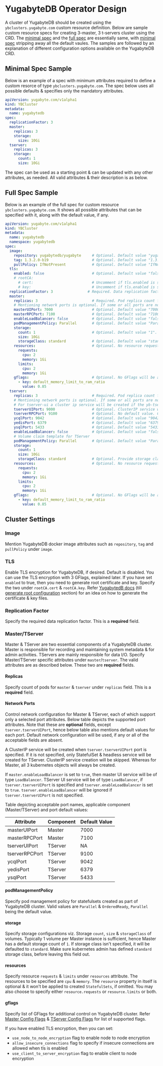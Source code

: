 # YugabyteDB Operator Design

A cluster of YugabyteDB should be created using the `ybclusters.yugabyte.com` custom resource definition. Below are sample custom resource specs for creating 3-master, 3 t-servers cluster using the CRD. The [minimal spec](#Minimal-Spec-Sample) and the [full spec](#Full-Spec-Sample) are essentially same, with [minimal spec](#Minimal-Spec-Sample) stripping away all the default vaules. The samples are followed by an explanation of different configuration options available on the YugabyteDB CRD.


## Minimal Spec Sample

Below is an example of a spec with minimum attributes required to define a custom resorce of type `ybclusters.yugabyte.com`. The spec below uses all possible defaults & specifies only the mandatory attributes.

```yaml
apiVersion: yugabyte.com/v1alpha1
kind: YBCluster
metadata:
  name: yugabytedb
spec:
  replicationFactor: 3
  master:
    replicas: 3
    storage:
      size: 10Gi
  tserver:
    replicas: 3
    storage:
      count: 1
      size: 10Gi
```

The spec can be used as a starting point &  can be updated with any other attributes, as needed. All valid attributes & their description is as below.

## Full Spec Sample

Below is an example of the full spec for custom resource `ybclusters.yugabyte.com`. It shows all possible attributes that can be specified with it, along with the default value, if any.

```yaml
apiVersion: yugabyte.com/v1alpha1
kind: YBCluster
metadata:
  name: yugabytedb
  namespace: yugabytedb
spec:
  image:
    repository: yugabytedb/yugabyte     # Optional. Default value "yugabytedb/yugabyte".
    tag: 1.3.2.0-b19                    # Optional. Default value "1.3.2.0-b19".
    pullPolicy: IfNotPresent            # Optional. Default value "IfNotPresent".
  tls:
    enabled: false                      # Optional. Default value "false".
    # rootCA:
      # cert:                           # Uncomment if tls.enabled is set to true. Specify the root certificate generated .
      # key:                            # Uncomment if tls.enabled is set to true. Specify the root certificate key generated.
  replicationFactor: 3                # Required. Data replication factor for the cluster. Should be >= 1.
  master:
    replicas: 3                         # Required. Pod replica count for Master.
    # Mentioning network ports is optional. If some or all ports are not specified, then they will be defaulted to below-mentioned values.
    masterUIPort: 7000                  # Optional. Default value "7000".
    masterRPCPort: 7100                 # Optional. Default value "7100".
    enableLoadBalancer: false           # Optional. Default value "false". Change it to true to be able to access YugabyteDB Master UI over the internet.
    podManagementPolicy: Parallel       # Optional. Default value "Parallel", out of valid values "Parallel" and "OrderedReady". If "OrderedReady" value is specified, cluster will take more time coming up.
    storage:
      count: 1                          # Optional. Default value "1".
      size: 10Gi
      storageClass: standard            # Optional. Default value "standard". Provide storage class to use.
    resources:                          # Optional. No resource requests/limits will be applied, if this property is omitted. You may also specify one or both of requests & limits
      requests:
        cpu: 2
        memory: 1Gi
      limits:
        cpu: 2
        memory: 1Gi
    gflags:                             # Optional. No GFlags will be applied, if this property is omitted. List at least one, when specified.
      - key: default_memory_limit_to_ram_ratio
        value: 0.85
  tserver:
    replicas: 3                         # Required. Pod replica count for TServer.
    # Mentioning network ports is optional. If some or all ports are not specified, then they will be defaulted to below-mentioned values, except for tserver-ui.
    # For tserver-ui a cluster ip service will be created if the yb-tserver-ui port is explicitly mentioned. If it is not specified, only StatefulSet & headless service will be created for TServer. TServer ClusterIP service creation will be skipped. Whereas for Master, all 3 kubernetes objects will always be created.
    tserverUIPort: 9000                 # Optional. ClusterIP service will not be created, if omitted.
    tserverRPCPort: 9100                # Optional. No default value. ClusterIP service won't be created for tserver, if this is omitted.
    ycqlPort: 9042                      # Optional. Default value "9042".
    yedisPort: 6379                     # Optional. Default value "6379".
    ysqlPort: 5433                      # Optional. Default value "5433".
    enableLoadBalancer: false           # Optional. Default value "false". Change it to true to be able to access YugabyteDB TServer UI over the internet. Value will be ignored if "tserverUIPort" is omitted.
    # Volume claim template for TServer
    podManagementPolicy: Parallel       # Optional. Default value "Parallel", out of valid values "Parallel" and "OrderedReady". If "OrderedReady" value is specified, cluster will take more time coming up.
    storage:
      count: 1
      size: 10Gi
      storageClass: standard            # Optional. Provide storage class to use. Field will be defaulted to "standard", if omitted.
    resources:                          # Optional. No resource requests/limits will be applied, if this property is omitted. You may also specify one or both of requests & limits
      requests:
        cpu: 2
        memory: 1Gi
      limits:
        cpu: 2
        memory: 1Gi
    gflags:                             # Optional. No GFlags will be applied, if this property is omitted. List at least one, when specified.
      - key: default_memory_limit_to_ram_ratio
        value: 0.85
```

## Cluster Settings

### Image
Mention YugabyteDB docker image attributes such as `repository`, `tag` and `pullPolicy` under `image`.

### TLS
Enable TLS encryption for YugabyteDB, if desired. Default is disabled. You can use the TLS encryption with 3 GFlags, explained later. If you have set `enabled` to true, then you need to generate root certificate and key. Specify the two under `rootCA.cert` & `rootCA.key`. Refer [YugabytedB docs](https://docs.yugabyte.com/latest/secure/tls-encryption/prepare-nodes/#create-the-openssl-ca-configuration) (till [generate root configuration](https://docs.yugabyte.com/latest/secure/tls-encryption/prepare-nodes/#generate-root-configuration) section) for an idea on how to generate the certificate & key files.

### Replication Factor
Specify the required data replication factor. This is a **required** field.

### Master/TServer
Master & TServer are two essential components of a YugabyteDB cluster. Master is responsible for recording and maintaining system metadata & for admin activities. TServers are mainly responsible for data I/O.
Specify Master/TServer specific attributes under `master`/`tserver`. The valid attributes are as described below. These two are **required** fields.

#### Replicas
Specify count of pods for `master` & `tserver` under `replicas` field. This is a **required** field.

#### Network Ports
Control network configuration for Master & TServer, each of which support only a selected port attributes. Below table depicts the supported port attributes.
Note that these are **optional** fields, except `tserver.tserverUIPort`, hence below table also mentions default values for each port. Default network configuration will be used, if any or all of the acceptable fields are absent.

A ClusterIP service will be created when `tserver.tserverUIPort` port is specified. If it is not specified, only StatefulSet & headless service will be created for TServer. ClusterIP service creation will be skipped. Whereas for Master, all 3 kubernetes objects will always be created.

If `master.enableLoadBalancer` is set to `true`, then master UI service will be of type `LoadBalancer`. TServer UI service will be of type `LoadBalancer`, if `tserver.tserverUIPort` is specified and `tserver.enableLoadBalancer` is set to `true`. `tserver.enableLoadBalancer` will be ignored if `tserver.tserverUIPort` is not specified.

Table depicting acceptable port names, applicable component (Master/TServer) and port default values:

| Attribute      | Component | Default Value |
| -------------- | --------- | ------------- |
| masterUIPort   | Master    | 7000          |
| masterRPCPort  | Master    | 7100          |
| tserverUIPort  | TServer   | NA            |
| tserverRPCPort | TServer   | 9100          |
| ycqlPort       | TServer   | 9042          |
| yedisPort      | TServer   | 6379          |
| ysqlPort       | TServer   | 5433          |

#### podManagementPolicy
Specify pod management policy for statefulsets created as part of YugabyteDB cluster. Valid values are `Parallel` & `OrderedReady`, `Parallel` being the default value.

#### storage
Specify storage configurations viz. Storage `count`, `size` & `storageClass` of volumes. Typically 1 volume per Master instance is sufficient, hence Master has a default storage count of `1`. If storage class isn't specified, it will be defaulted to `standard`. Make sure kubernetes admin has defined `standard` storage class, before leaving this field out.

#### resources
Specify resource `requests` & `limits` under `resources` attribute. The resources to be specified are `cpu` & `memory`. The `resource` property in itself is optional & it won't be applied to created `StatefulSets`, if omitted. You may also choose to specify either `resource.requests` or `resource.limits` or both.

#### gflags
Specify list of GFlags for additional control on YugabyteDB cluster. Refer [Master Config Flags](https://docs.yugabyte.com/latest/admin/yb-master/#config-flags) & [TServer Config Flags](https://docs.yugabyte.com/latest/admin/yb-tserver/#config-flags) for list of supported flags.

If you have enabled TLS encryption, then you can set:
- `use_node_to_node_encryption` flag to enable node to node encryption
- `allow_insecure_connections` flag to specify if insecure connections are allowed when tls is enabled
- `use_client_to_server_encryption` flag to enable client to node encryption
